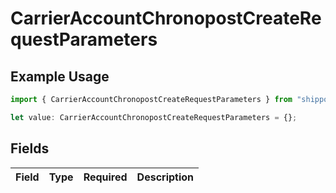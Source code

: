 # CarrierAccountChronopostCreateRequestParameters

## Example Usage

```typescript
import { CarrierAccountChronopostCreateRequestParameters } from "shippo/models/components";

let value: CarrierAccountChronopostCreateRequestParameters = {};
```

## Fields

| Field       | Type        | Required    | Description |
| ----------- | ----------- | ----------- | ----------- |